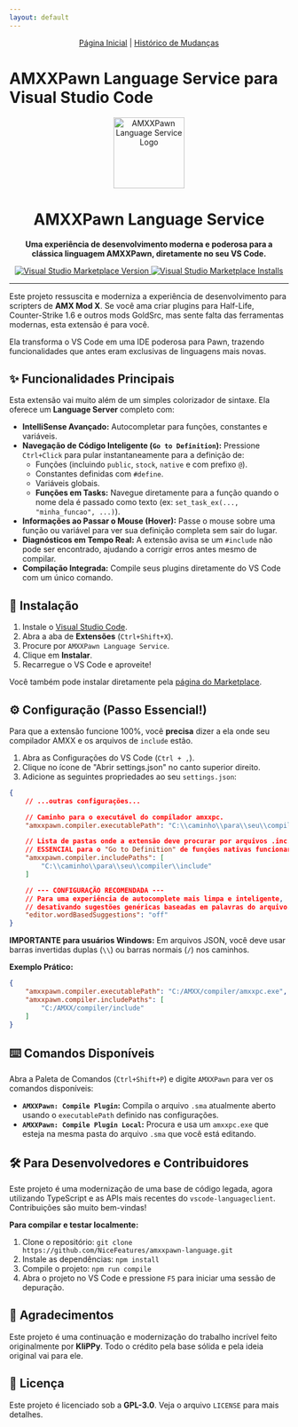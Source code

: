 ```yaml
---
layout: default
---
```


<p align="center">
  <a href="/amxxpawn-language/">Página Inicial</a> | 
  <a href="/amxxpawn-language/CHANGELOG.html">Histórico de Mudanças</a>
</p>

# AMXXPawn Language Service para Visual Studio Code

<p align="center">
  <img src="https://raw.githubusercontent.com/NiceFeatures/amxxpawn-language/master/images/extension-logo.png" alt="AMXXPawn Language Service Logo" width="128">
  <h1 align="center">AMXXPawn Language Service</h1>
</p>

<p align="center">
  <strong>Uma experiência de desenvolvimento moderna e poderosa para a clássica linguagem AMXXPawn, diretamente no seu VS Code.</strong>
</p>

<p align="center">
    <a href="https://marketplace.visualstudio.com/items?itemName=iceeedR.amxx-pawn-language-editor">
        <img alt="Visual Studio Marketplace Version" src="https://img.shields.io/visual-studio-marketplace/v/iceeedR.amxx-pawn-language-editor?style=for-the-badge&label=Marketplace">
    </a>
    <a href="https://marketplace.visualstudio.com/items?itemName=iceeedR.amxx-pawn-language-editor">
        <img alt="Visual Studio Marketplace Installs" src="https://img.shields.io/visual-studio-marketplace/i/iceeedR.amxx-pawn-language-editor?style=for-the-badge&color=blue">
    </a>
</p>

---

Este projeto ressuscita e moderniza a experiência de desenvolvimento para scripters de **AMX Mod X**. Se você ama criar plugins para Half-Life, Counter-Strike 1.6 e outros mods GoldSrc, mas sente falta das ferramentas modernas, esta extensão é para você.

Ela transforma o VS Code em uma IDE poderosa para Pawn, trazendo funcionalidades que antes eram exclusivas de linguagens mais novas.

## ✨ Funcionalidades Principais

Esta extensão vai muito além de um simples colorizador de sintaxe. Ela oferece um **Language Server** completo com:

* **IntelliSense Avançado:** Autocompletar para funções, constantes e variáveis.
* **Navegação de Código Inteligente (`Go to Definition`):** Pressione `Ctrl+Click` para pular instantaneamente para a definição de:
    * Funções (incluindo `public`, `stock`, `native` e com prefixo `@`).
    * Constantes definidas com `#define`.
    * Variáveis globais.
    * **Funções em Tasks:** Navegue diretamente para a função quando o nome dela é passado como texto (ex: `set_task_ex(..., "minha_funcao", ...)`).
* **Informações ao Passar o Mouse (Hover):** Passe o mouse sobre uma função ou variável para ver sua definição completa sem sair do lugar.
* **Diagnósticos em Tempo Real:** A extensão avisa se um `#include` não pode ser encontrado, ajudando a corrigir erros antes mesmo de compilar.
* **Compilação Integrada:** Compile seus plugins diretamente do VS Code com um único comando.

## 🚀 Instalação

1.  Instale o [Visual Studio Code](https://code.visualstudio.com/).
2.  Abra a aba de **Extensões** (`Ctrl+Shift+X`).
3.  Procure por `AMXXPawn Language Service`.
4.  Clique em **Instalar**.
5.  Recarregue o VS Code e aproveite!

Você também pode instalar diretamente pela [página do Marketplace](https://marketplace.visualstudio.com/items?itemName=iceeedR.amxx-pawn-language-editor).

## ⚙️ Configuração (Passo Essencial!)

Para que a extensão funcione 100%, você **precisa** dizer a ela onde seu compilador AMXX e os arquivos de `include` estão.

1.  Abra as Configurações do VS Code (`Ctrl + ,`).
2.  Clique no ícone de "Abrir settings.json" no canto superior direito.
3.  Adicione as seguintes propriedades ao seu `settings.json`:

```json
{
    // ...outras configurações...

    // Caminho para o executável do compilador amxxpc.
    "amxxpawn.compiler.executablePath": "C:\\caminho\\para\\seu\\compiler\\amxxpc.exe",

    // Lista de pastas onde a extensão deve procurar por arquivos .inc.
    // ESSENCIAL para o "Go to Definition" de funções nativas funcionar.
    "amxxpawn.compiler.includePaths": [
        "C:\\caminho\\para\\seu\\compiler\\include"
    ]

    // --- CONFIGURAÇÃO RECOMENDADA ---
    // Para uma experiência de autocomplete mais limpa e inteligente,
    // desativando sugestões genéricas baseadas em palavras do arquivo.
    "editor.wordBasedSuggestions": "off"
}
```

**IMPORTANTE para usuários Windows:** Em arquivos JSON, você deve usar barras invertidas duplas (`\\`) ou barras normais (`/`) nos caminhos.

**Exemplo Prático:**
```json
{
    "amxxpawn.compiler.executablePath": "C:/AMXX/compiler/amxxpc.exe",
    "amxxpawn.compiler.includePaths": [
        "C:/AMXX/compiler/include"
    ]
}
```

## ⌨️ Comandos Disponíveis

Abra a Paleta de Comandos (`Ctrl+Shift+P`) e digite `AMXXPawn` para ver os comandos disponíveis:

* **`AMXXPawn: Compile Plugin`:** Compila o arquivo `.sma` atualmente aberto usando o `executablePath` definido nas configurações.
* **`AMXXPawn: Compile Plugin Local`:** Procura e usa um `amxxpc.exe` que esteja na mesma pasta do arquivo `.sma` que você está editando.

## 🛠️ Para Desenvolvedores e Contribuidores

Este projeto é uma modernização de uma base de código legada, agora utilizando TypeScript e as APIs mais recentes do `vscode-languageclient`. Contribuições são muito bem-vindas!

**Para compilar e testar localmente:**

1.  Clone o repositório: `git clone https://github.com/NiceFeatures/amxxpawn-language.git`
2.  Instale as dependências: `npm install`
3.  Compile o projeto: `npm run compile`
4.  Abra o projeto no VS Code e pressione `F5` para iniciar uma sessão de depuração.

## 🙏 Agradecimentos

Este projeto é uma continuação e modernização do trabalho incrível feito originalmente por **KliPPy**. Todo o crédito pela base sólida e pela ideia original vai para ele.

## 📄 Licença

Este projeto é licenciado sob a **GPL-3.0**. Veja o arquivo `LICENSE` para mais detalhes.
